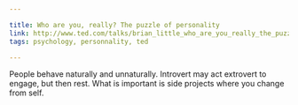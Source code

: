 ```yaml
---

title: Who are you, really? The puzzle of personality
link: http://www.ted.com/talks/brian_little_who_are_you_really_the_puzzle_of_personality
tags: psychology, personnality, ted

---
```


People behave naturally and unnaturally.
Introvert may act extrovert to engage, but then rest.
What is important is side projects where you change from self.
